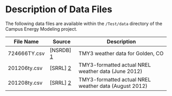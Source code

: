 Description of Data Files
=========================

The following data files are available within the `/Test/data` directory of the Campus Energy
Modeling project.

File Name             | Source          | Description
--------------------- | --------------- | -----------------------------------------------------
724666TY.csv          | [NSRDB] [1]     | TMY3 weather data for Golden, CO
201206ty.csv          | [SRRL] [2]      | TMY3-formatted actual NREL weather data (June 2012) 
201208ty.csv          | [SRRL] [2]      | TMY3-formatted actual NREL weather data (August 2012) 

[1]: http://rredc.nrel.gov/solar/old_data/nsrdb/1991-2010/ "National Solar Radiation Data Base"
[2]: http://www.nrel.gov/midc/srrl_bms/ "NREL Solar Radiation Research Laboratory"